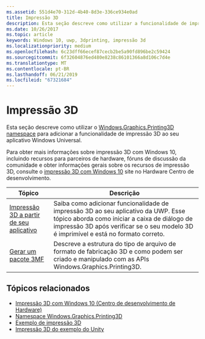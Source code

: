 ```yaml
---
ms.assetid: 551d4e70-312d-4b40-8d3e-336ce934e0ad
title: Impressão 3D
description: Esta seção descreve como utilizar a funcionalidade de impressão 3D em seu aplicativo Universal do Windows.
ms.date: 10/26/2017
ms.topic: article
keywords: Windows 10, uwp, 3dprinting, impressão 3d
ms.localizationpriority: medium
ms.openlocfilehash: 6c23dff66ecef87cecb2be5a90fd896be2c59424
ms.sourcegitcommit: 6f32604876ed480e8238c86101366a8d106c7d4e
ms.translationtype: MT
ms.contentlocale: pt-BR
ms.lasthandoff: 06/21/2019
ms.locfileid: "67321684"
---
```

# <a name="3d-printing"></a>Impressão 3D


Esta seção descreve como utilizar o [Windows.Graphics.Printing3D namespace](https://docs.microsoft.com/uwp/api/windows.graphics.printing3d) para adicionar a funcionalidade de impressão 3D ao seu aplicativo Windows Universal.  

Para obter mais informações sobre impressão 3D com Windows 10, incluindo recursos para parceiros de hardware, fóruns de discussão da comunidade e obter informações gerais sobre os recursos de impressão 3D, consulte o [impressão 3D com Windows 10](https://developer.microsoft.com/windows/hardware/3d-print/windows-3d-printing) site no Hardware Centro de desenvolvimento.

| Tópico | Descrição |
|-------|-------------|
| [Impressão 3D a partir de seu aplicativo](3d-print-from-app.md) | Saiba como adicionar funcionalidade de impressão 3D ao seu aplicativo da UWP. Esse tópico aborda como iniciar a caixa de diálogo de impressão 3D após verificar se o seu modelo 3D é imprimível e está no formato correto. |
| [Gerar um pacote 3MF](generate-3mf.md) | Descreve a estrutura do tipo de arquivo de formato de fabricação 3D e como podem ser criado e manipulado com as APIs Windows.Graphics.Printing3D. |

## <a name="related-topics"></a>Tópicos relacionados

* [Impressão 3D com Windows 10 (Centro de desenvolvimento de Hardware)](https://developer.microsoft.com/windows/hardware/3d-print/windows-3d-printing)
* [Namespace Windows.Graphics.Printing3D](https://docs.microsoft.com/uwp/api/windows.graphics.printing3d)
* [Exemplo de impressão 3D](https://github.com/Microsoft/Windows-universal-samples/tree/master/Samples/3DPrinting)
* [Impressão 3D do exemplo do Unity](https://github.com/Microsoft/Windows-universal-samples/tree/master/Samples/3DPrintingFromUnity)

 
